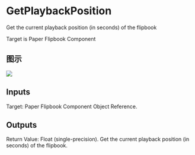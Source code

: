 # GetPlaybackPosition

Get the current playback position (in seconds) of the flipbook

Target is Paper Flipbook Component

## 图示

![]($-20221218-18233332.png)

## Inputs

Target: Paper Flipbook Component Object Reference.  

## Outputs

Return Value: Float (single-precision). Get the current playback position (in seconds) of the flipbook.

